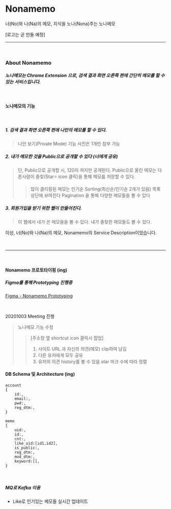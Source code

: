 # Nonamemo
너(No)와 나(Na)의 메모, 지식을 노나(Nona)주는 노나메모 

[로고는 곧 만들 예정]


------
<br />

### About Nonamemo

#### *노나메모는 Chrome Extension 으로, 검색 결과 화면 오른쪽 편에 간단히 메모를 할 수 있는 서비스입니다.*

<br />

#### 노나메모의 기능

<br />

##### 1. 검색 결과 화면 오른쪽 편에 **나**만의 메모를 할 수 있다.
> 나만 보기(Private Mode) 기능
> 사진은 1개만 첨부 가능

##### 2. 내가 메모한 것을 Public으로 공개할 수 있다 (**너**에게 공유)
> 단, Public으로 공개할 시, 120자 까지만 공개된다.
> Public으로 올린 메모는 다른사람이 즐찾(Star⭐️ icon 클릭)을 통해 메모를 저장할 수 있다.
> > 많이 클리핑된 메모는 인기순 Sorting(최신순/인기순 2개가 있음) 목록 상단에 보여진다
> Pagination 을 통해 다양한 메모들을 볼 수 있다

##### 3. 회원가입을 받기 위한 웹이 만들어진다.
> 이 웹에서 내가 쓴 메모들을 볼 수 있다.
> 내가 즐찾한 메모들도 볼 수 있다.


이상, 너(No)와 나(Na)의 메모, Nonamemo의 Service Description이었습니다.

<br />

-------

<br />

#### Nonamemo 프로토타이핑 (ing)

##### Figma를 통해 Prototyping 진행중
[Figma - Nonamemo Prototyping](https://www.figma.com/file/wDnzaSLSLHILPnWuo0JWMG/Untitled?node-id=7%3A3, "figma link")


<br />

20201003 Meeting 진행

> 노나메모 기능 수정
> 
>> [주소창 옆 shortcut icon 클릭시 팝업]
>> 1. 사이트 URL 과 자신의 의견(메모) clip하여 남김
>> 2. 다른 유저에게 모두 공유
>> 3. 유저의 의견 history를 볼 수 있음
>> star 마크 수에 따라 정렬
>> 


#### DB Schema 및 Architecture (ing)

```
account
{
    id:,
    email:,
    pwd:,
    reg_dtm:,
}

memo
{
    uid:,
    id:,
    cnt:,
    like_uid:[id1,id2],
    is_public:,
    reg_dtm:,
    mod_dtm:,
    keyword:[],
}

```

<br/>

##### MQ로 Kafka 이용 

- Like로 인기있는 메모들 실시간 업데이트 





